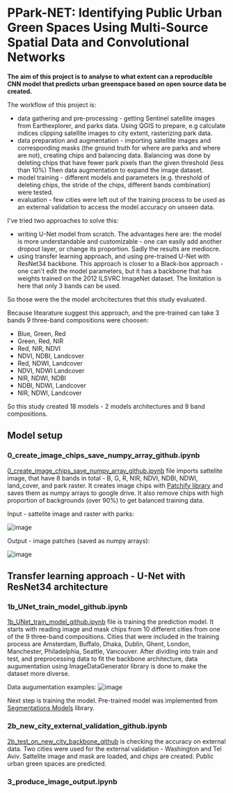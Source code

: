 <h1> PPark-NET: Identifying Public Urban Green Spaces Using Multi-Source Spatial Data and Convolutional Networks </h1>
 
<b>The aim of this project is to analyse to what extent can a reproducible CNN model that predicts urban greenspace based on open source data be created.</b> 
 
The workflow of this project is:
<ul>
<li>data gathering and pre-processing - getting Sentinel satellite images from Earthexplorer, and parks data. Using QGIS to prepare, e.g calculate indices clipping satellite images to city extent, rasterizing park data. </li>
<li>data preparation and augmentation - importing satellite images and corresponding masks (the ground truth for where are parks and where are not), creating chips and balancing data. Balancing was done by deleting chips that have fewer park pixels than the given threshold (less than 10%) Then data augmentation to expand the image dataset. </li>
<li>model training - different models and parameters (e.g. threshold of deleting chips, the stride of the chips, different bands combination) were tested. </li>
<li>evaluation - few cities were left out of the training process to be used as an external validation to access the model accuracy on unseen data.</li>
</ul>
  
I've tried two approaches to solve this:
<ul>
<li> writing U-Net model from scratch. The advantages here are: the model is more understandable and customizable - one can easily add another dropout layer, or change its proportion. Sadly the results are mediocre. </li>
<li> using transfer learning approach, and using pre-trained U-Net with ResNet34 backbone. This approach is closer to a Black-box approach - one can't edit the model parameters, but it has a backbone that has weights trained on the 2012 ILSVRC ImageNet dataset. The limitation is here that only 3 bands can be used.
</ul>

So those were the the model archcitectures that this study evaluated.

Because litearature suggest this approach, and the pre-trained can take 3 bands 9 three-band compositions were choosen:
<ul>
<li>Blue, Green, Red </li>
<li>Green, Red, NIR</li>
<li>Red, NIR, NDVI</li>
<li>NDVI, NDBI, Landcover</li>
<li>Red, NDWI, Landcover</li>
<li>NDVI, NDWI Landcover</li>
<li>NIR, NDWI, NDBI</li>
<li>NDBI, NDWI, Landcover</li>
<li>NIR, NDWI, Landcover</li>
</ul>

So this study created 18 models - 2 models architectures and 9 band compositions.
 

<h2>Model setup </h2>

<h3> 0_create_image_chips_save_numpy_array_github.ipynb </h3> 

[0_create_image_chips_save_numpy_array_github.ipynb](https://github.com/mar-koz22/Park-NET-identifying-Urban-parks-using-multi-source-spatial-data-and-Geo-AI/blob/main/Marta's-approach/0_create_image_chips.ipynb) file imports sattelite image, that have 8 bands in total - B, G, R, NIR, NDVI, NDBI, NDWI, land_cover, and park raster. It creates image chips with [Patchify library](https://pypi.org/project/patchify/) and saves them as numpy arrays to google drive. It also remove chips with high proportion of backgrounds (over 90%) to get balanced training data. 
 
Input - sattelite image and raster with parks:

![image](https://user-images.githubusercontent.com/79871387/168478919-4290f769-7580-440b-be7f-c7b30a6f8901.png)

Output - image patches (saved as numpy arrays):

![image](https://user-images.githubusercontent.com/79871387/168479179-0e84e309-38f9-4c04-b750-185401792654.png)

<h2>Transfer learning approach - U-Net with ResNet34 architecture </h2>

<h3> 1b_UNet_train_model_github.ipynb </h3>

[1b_UNet_train_model_github.ipynb](https://github.com/mar-koz22/Park-NET-identifying-Urban-parks-using-multi-source-spatial-data-and-Geo-AI/blob/main/Marta's-approach/UNet_with_Resnet_backbone/1b_UNet_parks_with_a_backbone_github.ipynb) file is training the prediction model. It starts with reading image and mask chips from 10 different cities from one of the 9 three-band compositions. Cities that were included in the training process are Amsterdam, Buffalo, Dhaka, Dublin, Ghent, London, Manchester, Philadelphia, Seattle, Vancouver. After dividing into train and test, and preprocessing data to fit the backbone architecture, data augumentation using ImageDataGenerator library is done to make the dataset more diverse.

Data augumentation examples:
![image](https://user-images.githubusercontent.com/79871387/175539657-ae314c94-7006-4458-bf3a-6f9d1b088832.png)


Next step is training the model. Pre-trained model was implemented from [Segmentations Models](https://github.com/qubvel/segmentation_models) library.


<h3> 2b_new_city_external_validation_github.ipynb </h3>

[2b_test_on_new_city_backbone_github](https://github.com/mar-koz22/Park-NET-identifying-Urban-parks-using-multi-source-spatial-data-and-Geo-AI/blob/main/Marta's-approach/UNet_with_Resnet_backbone/2b_test_on_new_city_backbone_github.ipynb) is checking the accuracy on external data. Two cities were used for the external validation - Washington and Tel Aviv. Sattelite image and mask are loaded, and chips are created. Public urban green spaces are predicted.

<h3> 3_produce_image_output.ipynb </h3>
